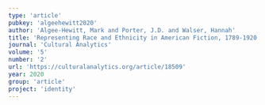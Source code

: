 ```yaml
---
type: 'article'
pubkey: 'algeehewitt2020'
author: 'Algee-Hewitt, Mark and Porter, J.D. and Walser, Hannah'
title: 'Representing Race and Ethnicity in American Fiction, 1789-1920'
journal: 'Cultural Analytics'
volume: '5'
number: '2'
url: 'https://culturalanalytics.org/article/18509'
year: 2020
group: 'article'
project: 'identity'
---
```


